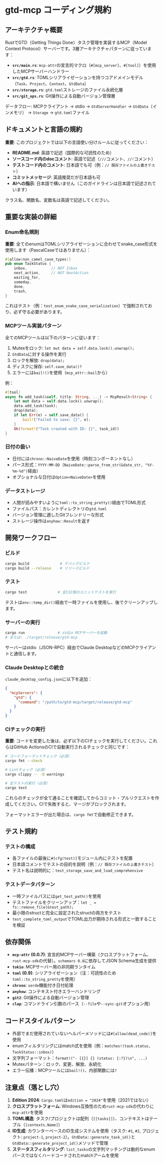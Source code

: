 # gtd-mcp コーディング規約

## アーキテクチャ概要

RustでGTD（Getting Things Done）タスク管理を実装するMCP（Model Context Protocol）サーバーです。3層アーキテクチャパターンに従っています：

- **`src/main.rs`**: `mcp-attr`の宣言的マクロ（`#[mcp_server]`、`#[tool]`）を使用したMCPサーバーハンドラー
- **`src/gtd.rs`**: TOMLシリアライゼーションを持つコアドメインモデル（`Task`、`Project`、`Context`、`GtdData`）
- **`src/storage.rs`**: `gtd.toml`ストレージのファイル永続化層
- **`src/git_ops.rs`**: Git操作による自動バージョン管理層

データフロー: MCPクライアント → stdio → `GtdServerHandler` → `GtdData`（インメモリ） → `Storage` → `gtd.toml`ファイル

## ドキュメントと言語の規約

**重要**: このプロジェクトでは以下の言語使い分けルールに従ってください：

- **README.md**: 英語で記述（国際的な可読性のため）
- **ソースコード内のdocコメント**: 英語で記述（`///`コメント、`//!`コメント）
- **テストコード内のコメント**: 日本語でも可（例：`// 既存ファイルの上書きテスト`）
- **コミットメッセージ**: 英語推奨だが日本語も可
- **AIへの指示**: 日本語で構いません（このガイドラインは日本語で記述されています）

クラス名、関数名、変数名は英語で記述してください。

## 重要な実装の詳細

### Enum命名規則
**重要**: 全てのenumはTOMLシリアライゼーションに合わせてsnake_case形式を使用します（PascalCaseではありません）：
```rust
#[allow(non_camel_case_types)]
pub enum TaskStatus {
    inbox,           // NOT Inbox
    next_action,     // NOT NextAction
    waiting_for,
    someday,
    done,
    trash,
}
```
これはテスト（例：`test_enum_snake_case_serialization`）で強制されており、必ず守る必要があります。

### MCPツール実装パターン
全てのMCPツールは以下のパターンに従います：
1. Mutexをロック: `let mut data = self.data.lock().unwrap();`
2. `GtdData`に対する操作を実行
3. ロックを解放: `drop(data);`
4. ディスクに保存: `self.save_data()?`
5. エラーには`bail!()`を使用（`mcp_attr::bail`から）

例：
```rust
#[tool]
async fn add_task(&self, title: String, ...) -> McpResult<String> {
    let mut data = self.data.lock().unwrap();
    data.add_task(task);
    drop(data);
    if let Err(e) = self.save_data() {
        bail!("Failed to save: {}", e);
    }
    Ok(format!("Task created with ID: {}", task_id))
}
```

### 日付の扱い
- 日付には`chrono::NaiveDate`を使用（時刻コンポーネントなし）
- パース形式：`YYYY-MM-DD`（`NaiveDate::parse_from_str(&date_str, "%Y-%m-%d")`経由）
- オプショナルな日付は`Option<NaiveDate>`を使用

### データストレージ
- 人間が読みやすいように`toml::to_string_pretty()`経由でTOML形式
- ファイルパス：カレントディレクトリの`gtd.toml`
- バージョン管理に適したGitフレンドリーな形式
- ストレージ操作は`anyhow::Result`を返す

## 開発ワークフロー

### ビルド
```bash
cargo build              # デバッグビルド
cargo build --release    # リリースビルド
```

### テスト
```bash
cargo test              # 全132個のユニットテストを実行
```
テストは`env::temp_dir()`経由で一時ファイルを使用し、後でクリーンアップします。

### サーバーの実行
```bash
cargo run               # stdio MCPサーバーを起動
# または: ./target/release/gtd-mcp
```
サーバーはstdio（JSON-RPC）経由でClaude DesktopなどのMCPクライアントと通信します。

### Claude Desktopとの統合
`claude_desktop_config.json`に以下を追加：
```json
{
  "mcpServers": {
    "gtd": {
      "command": "/path/to/gtd-mcp/target/release/gtd-mcp"
    }
  }
}
```

### CIチェックの実行
**重要**: コードを変更した後は、必ず以下のCIチェックを実行してください。これらはGitHub ActionsのCIで自動実行されるチェックと同じです：

```bash
# コードフォーマットチェック（必須）
cargo fmt --check

# Lintチェック（必須）
cargo clippy -- -D warnings

# 全テストの実行（必須）
cargo test
```

これらのチェックが全て通ることを確認してからコミット・プルリクエストを作成してください。CIで失敗すると、マージがブロックされます。

フォーマットエラーが出た場合は、`cargo fmt`で自動修正できます。

## テスト規約

### テストの構成
- 各ファイルの最後に`#[cfg(test)]`モジュール内にテストを配置
- 日本語コメントでテストの目的を説明（例：`// 既存ファイルの上書きテスト`）
- テスト名は説明的に：`test_storage_save_and_load_comprehensive`

### テストデータパターン
- 一時ファイルパスには`get_test_path()`を使用
- テストファイルをクリーンアップ：`let _ = fs::remove_file(&test_path);`
- 最小限のstructと完全に設定されたstructの両方をテスト
- `test_complete_toml_output`でTOML出力が期待される形式と一致することを検証

## 依存関係

- **`mcp-attr` (0.0.7)**: 宣言的MCPサーバー構築（クロスプラットフォーム、`rust-mcp-sdk`の代替）。`schemars 0.8`に依存してJSON Schema生成を提供
- **`tokio`**: MCPサーバー用の非同期ランタイム
- **`toml` (0.9)**: シリアライゼーション（注：可読性のため`toml::to_string_pretty`を使用）
- **`chrono`**: `serde`機能付き日付処理
- **`anyhow`**: コンテキスト付きエラーハンドリング
- **`git2`**: Git操作による自動バージョン管理
- **`clap`**: コマンドライン引数のパース（`--file`や`--sync-git`オプション用）

## コードスタイルパターン

- 外部でまだ使用されていないヘルパーメソッドには`#[allow(dead_code)]`を使用
- enumフィルタリングにはmatch式を使用（例：`matches!(task.status, TaskStatus::inbox)`）
- 文字列フォーマット：`format!("- [{}] {} (status: {:?})\n", ...)`
- Mutexパターン：ロック、変更、解放、永続化
- エラー伝播：MCPツールには`bail!()`、内部関数には`?`

## 注意点（落とし穴）

1. **Edition 2024**: `Cargo.toml`は`edition = "2024"`を使用（2021ではない）
2. **クロスプラットフォーム**: Windows互換性のため`rust-mcp-sdk`の代わりに`mcp-attr`を使用
3. **TOML構造**: タスク/プロジェクトは配列（`[[tasks]]`）、コンテキストはテーブル（`[contexts.Name]`）
4. **ID生成**: カウンターベースのID生成システムを使用（タスク: `#1`, `#2`, プロジェクト: `project-1`, `project-2`）。`GtdData::generate_task_id()`と`GtdData::generate_project_id()`メソッドで管理
5. **ステータスフィルタリング**: `list_tasks`の文字列マッチングは動的なenumパースではなくハードコードされたmatchアームを使用
